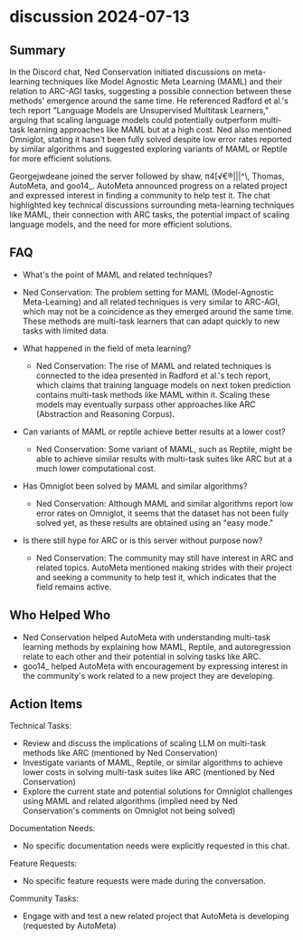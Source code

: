 # discussion 2024-07-13

## Summary

In the Discord chat, Ned Conservation initiated discussions on meta-learning techniques like Model Agnostic Meta
Learning (MAML) and their relation to ARC-AGI tasks, suggesting a possible connection between these methods' emergence
around the same time. He referenced Radford et al.'s tech report "Language Models are Unsupervised Multitask Learners,"
arguing that scaling language models could potentially outperform multi-task learning approaches like MAML but at a high
cost. Ned also mentioned Omniglot, stating it hasn't been fully solved despite low error rates reported by similar
algorithms and suggested exploring variants of MAML or Reptile for more efficient solutions.

Georgejwdeane joined the server followed by shaw, π4[√€®|||^\\, Thomas, AutoMeta, and goo14\_. AutoMeta announced
progress on a related project and expressed interest in finding a community to help test it. The chat highlighted key
technical discussions surrounding meta-learning techniques like MAML, their connection with ARC tasks, the potential
impact of scaling language models, and the need for more efficient solutions.

## FAQ

- What's the point of MAML and related techniques?
- Ned Conservation: The problem setting for MAML (Model-Agnostic Meta-Learning) and all related techniques is very
  similar to ARC-AGI, which may not be a coincidence as they emerged around the same time. These methods are multi-task
  learners that can adapt quickly to new tasks with limited data.

- What happened in the field of meta learning?

    - Ned Conservation: The rise of MAML and related techniques is connected to the idea presented in Radford et al.'s
      tech report, which claims that training language models on next token prediction contains multi-task methods like
      MAML within it. Scaling these models may eventually surpass other approaches like ARC (Abstraction and Reasoning
      Corpus).

- Can variants of MAML or reptile achieve better results at a lower cost?

    - Ned Conservation: Some variant of MAML, such as Reptile, might be able to achieve similar results with multi-task
      suites like ARC but at a much lower computational cost.

- Has Omniglot been solved by MAML and similar algorithms?

    - Ned Conservation: Although MAML and similar algorithms report low error rates on Omniglot, it seems that the
      dataset has not been fully solved yet, as these results are obtained using an "easy mode."

- Is there still hype for ARC or is this server without purpose now?
    - Ned Conservation: The community may still have interest in ARC and related topics. AutoMeta mentioned making
      strides with their project and seeking a community to help test it, which indicates that the field remains active.

## Who Helped Who

- Ned Conservation helped AutoMeta with understanding multi-task learning methods by explaining how MAML, Reptile, and
  autoregression relate to each other and their potential in solving tasks like ARC.
- goo14\_ helped AutoMeta with encouragement by expressing interest in the community's work related to a new project
  they are developing.

## Action Items

Technical Tasks:

- Review and discuss the implications of scaling LLM on multi-task methods like ARC (mentioned by Ned Conservation)
- Investigate variants of MAML, Reptile, or similar algorithms to achieve lower costs in solving multi-task suites like
  ARC (mentioned by Ned Conservation)
- Explore the current state and potential solutions for Omniglot challenges using MAML and related algorithms (implied
  need by Ned Conservation's comments on Omniglot not being solved)

Documentation Needs:

- No specific documentation needs were explicitly requested in this chat.

Feature Requests:

- No specific feature requests were made during the conversation.

Community Tasks:

- Engage with and test a new related project that AutoMeta is developing (requested by AutoMeta)
